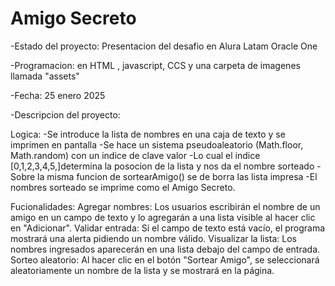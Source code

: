 <h1> Amigo Secreto </h1>

-Estado del proyecto: Presentacion del desafio en Alura Latam Oracle One

-Programacion: en HTML , javascript, CCS y una carpeta de imagenes llamada "assets"

-Fecha: 25 enero 2025

-Descripcion del proyecto:

 Logica:
-Se introduce la lista de nombres en una caja de texto y se imprimen en pantalla
-Se hace un sistema pseudoaleatorio (Math.floor, Math.random) con un indice de clave valor
-Lo cual el indice [0,1,2,3,4,5,]determina la posocion de la lista y nos da el nombre sorteado
-Sobre la misma funcion de sortearAmigo() se de borra las lista impresa 
-El nombres sorteado se imprime como el Amigo Secreto.

Fucionalidades:
Agregar nombres: Los usuarios escribirán el nombre de un amigo en un campo de texto y lo agregarán a una lista visible al hacer clic en "Adicionar".
Validar entrada: Si el campo de texto está vacío, el programa mostrará una alerta pidiendo un nombre válido.
Visualizar la lista: Los nombres ingresados aparecerán en una lista debajo del campo de entrada.
Sorteo aleatorio: Al hacer clic en el botón "Sortear Amigo", se seleccionará aleatoriamente un nombre de la lista y se mostrará en la página.

